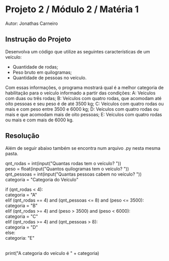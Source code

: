 # Projeto 2 / Módulo 2 / Matéria 1

Autor: Jonathas Carneiro

## Instrução do Projeto

Desenvolva um código que utilize as seguintes características de um veículo:

- Quantidade de rodas;
- Peso bruto em quilogramas;
- Quantidade de pessoas no veículo.

Com essas informações, o programa mostrará qual é a melhor categoria de habilitação para o veículo informado a partir das condições:
A: Veículos com duas ou três rodas;
B: Veículos com quatro rodas, que acomodam até oito pessoas e seu peso é de até 3500 kg;
C: Veículos com quatro rodas ou mais e com peso entre 3500 e 6000 kg;
D: Veículos com quatro rodas ou mais e que acomodam mais de oito pessoas;
E: Veículos com quatro rodas ou mais e com mais de 6000 kg.

## Resolução

Além de seguir abaixo também se encontra num arquivo .py nesta mesma pasta.

qnt_rodas = int(input("Quantas rodas tem o veículo? ")) <br>
peso = float(input("Quantos quilogramas tem o veículo? ")) <br>
qnt_pessoas = int(input("Quantas pessoas cabem no veículo? ")) <br>
categoria = "Categoria do Veículo" <br>

if (qnt_rodas < 4): <br>
categoria = "A" <br>
elif (qnt_rodas == 4) and (qnt_pessoas <= 8) and (peso <= 3500): <br>
categoria = "B"<br>
elif (qnt_rodas >= 4) and (peso > 3500) and (peso < 6000): <br>
categoria = "C" <br>
elif (qnt_rodas >= 4) and (qnt_pessoas > 8): <br>
categoria = "D" <br>
else: <br>
categoria: "E" <br> <br>

print("A categoria do veículo é " + categoria)
